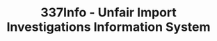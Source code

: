 ---
layout: default
bigquery: https://console.cloud.google.com/bigquery?p=patents-public-data&d=usitc_investigations&page=dataset&project=sheets-management-319211
citation: US International Trade Commission 337Info Unfair Import Investigations Information
  System
contributors: US International Trade Comission
cost: None
description: US International Trade Commission 337Info Unfair Import Investigations
  Information System contains data on investigations done under Section 337. Section
  337 declares the infringement of certain statutory intellectual property rights
  and other forms of unfair competition in import trade to be unlawful practices.
  Most Section 337 investigations involve allegations of patent or registered trademark
  infringement.
documentation: FAQ and tutorial available on the site
last_edit: Mon, 04 Apr 2022 19:10:40 GMT
location: https://pubapps2.usitc.gov/337external/
maintained_by: US International Trade Comission
schema_fields: '[''investigationType'', ''htsNumbers'', ''dateComplaintFiled'', ''finalDetViolation'',
  ''teoIdDueDate'', ''investigationNo'', ''ouiiParticipation'', ''targetDate'', ''teoProceedingInvolved'',
  ''finalDetNoViolation'', ''ouiiAttorney'', ''lastUpdated'', ''teoReliefGranted'',
  ''respondent'', ''invUnfairAct'', ''aljAssigned'', ''teoIdIssueDate'', ''finalIdOnViolationDue'',
  ''scheduledEndDateEvidHear'', ''dateCreated'', ''title'', ''docketNo'', ''actualEndDateEvidHear'',
  ''investigationTermDate'', ''id'', ''currentStatus'', ''copyrightNumbers'', ''actualStartDateEvidHear'',
  ''issueDateOtherNonFinal'', ''publication_number'', ''finalIdOnViolationIssue'',
  ''markmanHearing'', ''patentNumbers'', ''endDateMarkmanHearing'', ''complainant'',
  ''internalRemand'', ''currentActiveALJ'', ''startDateMarkmanHearing'', ''cafcAppeals'',
  ''gcAttorney'', ''scheduledStartDateEvidHear'', ''trademarkNumbers'', ''dateOfPublicationFrNotice'',
  ''patentNumber'', ''reportingRequirements'']'
shortname: unfair_import_investigations
tags:
- import
- legal
- trade
timeframe: 2008-2021 (prior to 2008 downloadable as a JSON file)
title: 337Info - Unfair Import Investigations Information System
uuid: 2721f5ec-e599-4890-9265-9706719fc71e
---